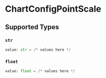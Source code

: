 # ChartConfigPointScale


## Supported Types

### `str`

```python
value: str = /* values here */
```

### `float`

```python
value: float = /* values here */
```

